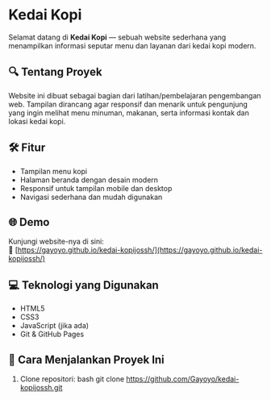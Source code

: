 # Kedai Kopi

Selamat datang di **Kedai Kopi** — sebuah website sederhana yang menampilkan informasi seputar menu dan layanan dari kedai kopi modern.

## 🔍 Tentang Proyek

Website ini dibuat sebagai bagian dari latihan/pembelajaran pengembangan web. Tampilan dirancang agar responsif dan menarik untuk pengunjung yang ingin melihat menu minuman, makanan, serta informasi kontak dan lokasi kedai kopi.

## 🛠️ Fitur

- Tampilan menu kopi
- Halaman beranda dengan desain modern
- Responsif untuk tampilan mobile dan desktop
- Navigasi sederhana dan mudah digunakan

## 🌐 Demo

Kunjungi website-nya di sini:  
🔗 [https://gayoyo.github.io/kedai-kopijossh/](https://gayoyo.github.io/kedai-kopijossh/)

## 💻 Teknologi yang Digunakan

- HTML5
- CSS3
- JavaScript (jika ada)
- Git & GitHub Pages

## 🚀 Cara Menjalankan Proyek Ini

1. Clone repositori:
   bash
   git clone https://github.com/Gayoyo/kedai-kopijossh.git
